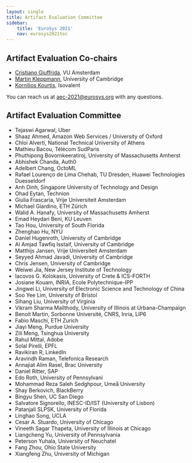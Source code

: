 ```yaml
---
layout: single
title: Artifact Evaluation Committee
sidebar:
    title: 'EuroSys 2021'
    nav: eurosys2021toc
---
```


## Artifact Evaluation Co-chairs

* [Cristiano Giuffrida](https://www.vusec.net/people/cristiano-giuffrida/), VU Amsterdam
* [Martin Kleppmann](https://martin.kleppmann.com/), University of Cambridge
* [Kornilios Kourtis](https://kkourt.io/), Isovalent

You can reach us at [aec-2021@eurosys.org](mailto:aec-2021@eurosys.org) with any questions.

## Artifact Evaluation Committee

* Tejaswi Agarwal, Uber
* Shaaz Ahmed, Amazon Web Services / University of Oxford
* Chloi Alverti, National Technical University of Athens
* Mathieu Bacou, Télécom SudParis
* Phuthipong Bovornkeeratiroj, University of Massachusetts Amherst
* Abhishek Chanda, Auth0
* Adelbert Chang, OctoML
* Rafael Lourenço de Lima Chehab, TU Dresden, Huawei Technologies Duesseldorf
* Anh Dinh, Singapore University of Technology and Design
* Ohad Eytan, Technion
* Giulia Frascaria, Vrije Universiteit Amsterdam
* Michael Giardino, ETH Zürich
* Walid A. Hanafy, University of Massachusetts Amherst
* Emad Heydari Beni, KU Leuven
* Tao Hou, University of South Florida
* Zhenghao Hu, NYU
* Daniel Hugenroth, University of Cambridge
* Al Amjad Tawfiq Isstaif, University of Cambridge
* Matthijs Jansen, Vrije Universiteit Amsterdam
* Seyyed Ahmad Javadi, University of Cambridge
* Chris Jensen, University of Cambridge
* Weiwei Jia, New Jersey Institute of Technology
* Iacovos G. Kolokasis, University of Crete & ICS-FORTH
* Josiane Kouam, INRIA, Ecole Polytechnique-IPP
* Jingwei Li, University of Electronic Science and Technology of China
* Soo Yee Lim, University of Bristol
* Sihang Liu, University of Virginia 
* Vikram Sharma Mailthody, University of Illinois at Urbana-Champaign
* Benoit Martin, Sorbonne Université, CNRS, Inria, LIP6
* Fabio Maschi, ETH Zurich
* Jiayi Meng, Purdue University
* Zili Meng, Tsinghua University
* Rahul Mittal, Adobe
* Solal Pirelli, EPFL
* Ravikiran R, LinkedIn
* Aravindh Raman, Telefonica Research
* Annajiat Alim Rasel, Brac University
* Daniel Ritter, SAP
* Edo Roth, University of Pennsylvani
* Mohammad Reza Saleh Sedghpour, Umeå University
* Shay Berkovich, BlackBerry
* Bingyu Shen, UC San Diego
* Salvatore Signorello, INESC-ID/IST (University of Lisbon)
* Patanjali SLPSK, University of Florida
* Linghao Song, UCLA
* Cesar A. Stuardo, University of Chicago
* Vineeth Sagar Thapeta, University of Illinois at Chicago
* Liangcheng Yu, University of Pennsylvania
* Peterson Yuhala, University of Neuchatel
* Fang Zhou, Ohio State University
* Xiangfeng Zhu, University of Michigan
